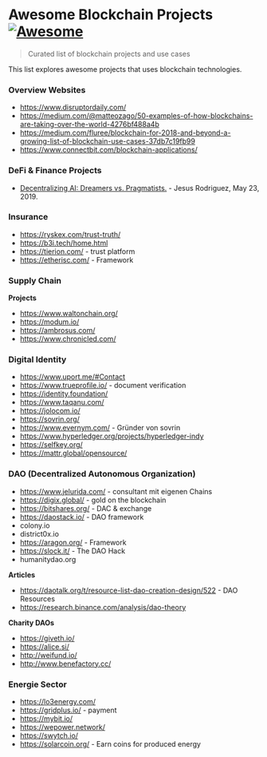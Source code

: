 # Awesome Blockchain Projects [![Awesome](https://awesome.re/badge.svg)](https://awesome.re)

> Curated list of blockchain projects and use cases

This list explores awesome projects that uses blockchain technologies.

### Overview Websites

- https://www.disruptordaily.com/
- https://medium.com/@matteozago/50-examples-of-how-blockchains-are-taking-over-the-world-4276bf488a4b
- https://medium.com/fluree/blockchain-for-2018-and-beyond-a-growing-list-of-blockchain-use-cases-37db7c19fb99
- https://www.connectbit.com/blockchain-applications/


### DeFi & Finance Projects

- [Decentralizing AI: Dreamers vs. Pragmatists.](https://towardsdatascience.com/decentralizing-ai-dreamers-vs-pragmatists-230c48d1b350) - Jesus Rodriguez, May 23, 2019.

### Insurance
- https://ryskex.com/trust-truth/
- https://b3i.tech/home.html
- https://tierion.com/ - trust platform
- https://etherisc.com/ - Framework

### Supply Chain
**Projects**
- https://www.waltonchain.org/
- https://modum.io/
- https://ambrosus.com/
- https://www.chronicled.com/

### Digital Identity

- https://www.uport.me/#Contact
- https://www.trueprofile.io/ - document verification
- https://identity.foundation/
- https://www.taqanu.com/
- https://jolocom.io/
- https://sovrin.org/
- https://www.evernym.com/ - Gründer von sovrin
- https://www.hyperledger.org/projects/hyperledger-indy
- https://selfkey.org/ 
- https://mattr.global/opensource/

### DAO (Decentralized Autonomous Organization)

- https://www.jelurida.com/ - consultant mit eigenen Chains
- https://digix.global/ - gold on the blockchain
- https://bitshares.org/ - DAC & exchange
- https://daostack.io/ - DAO framework
- colony.io 
- district0x.io 
- https://aragon.org/ - Framework
- https://slock.it/ - The DAO Hack
- humanitydao.org

**Articles**
- https://daotalk.org/t/resource-list-dao-creation-design/522 - DAO Resources
- https://research.binance.com/analysis/dao-theory

**Charity DAOs**
- https://giveth.io/
- https://alice.si/
- http://weifund.io/
- http://www.benefactory.cc/

### Energie Sector

- https://lo3energy.com/
- https://gridplus.io/ - payment
- https://mybit.io/
- https://wepower.network/
- https://swytch.io/
- https://solarcoin.org/ - Earn coins for produced energy